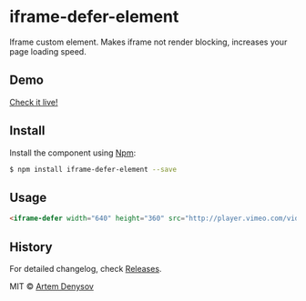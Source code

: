 # iframe-defer-element

Iframe custom element. Makes iframe not render blocking, increases your page loading speed.

## Demo

[Check it live!](https://denar90.github.io/iframe-defer-element/demo/)

## Install

Install the component using [Npm](https://www.npmjs.com/):

```sh
$ npm install iframe-defer-element --save
```

## Usage

```html
<iframe-defer width="640" height="360" src="http://player.vimeo.com/video/134196090"></iframe-defer>
```

## History

For detailed changelog, check [Releases](https://github.com/denar90/iframe-defer-element/releases).

MIT © [Artem Denysov](https://github.com/denar90)
